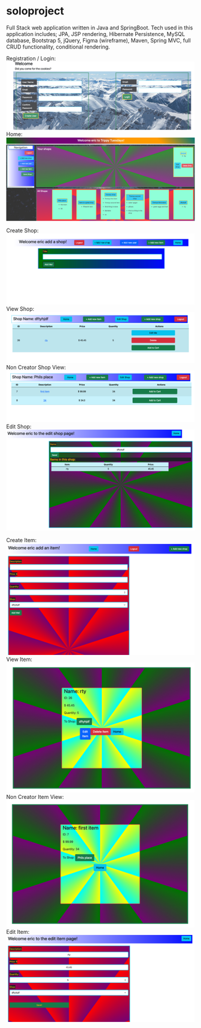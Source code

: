 # soloproject
Full Stack web application written in Java and SpringBoot. Tech used in this application includes; JPA, JSP rendering, Hibernate Persistence, MySQL database, Bootstrap 5, jQuery, Figma (wireframe), Maven, Spring MVC, full CRUD functionality, conditional rendering.  

Registration / Login:
![](readme/reg_login.png)
Home:
![](readme/home_solo.png)

Create Shop:
![](readme/addShop.png)
View Shop:
![](readme/shopView.png)
Non Creator Shop View:
![](readme/nonUserShopView.png)
Edit Shop:
![](readme/editShop.png)

Create Item:
![](readme/addItem.png)
View Item: 
![](readme/itemView.png)
Non Creator Item View:
![](readme/nonUserItemView.png)
Edit Item:
![](readme/editItem.png)


